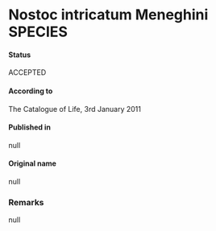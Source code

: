 Nostoc intricatum Meneghini SPECIES
=======

#### Status
ACCEPTED

#### According to
The Catalogue of Life, 3rd January 2011

#### Published in
null

#### Original name
null

### Remarks
null